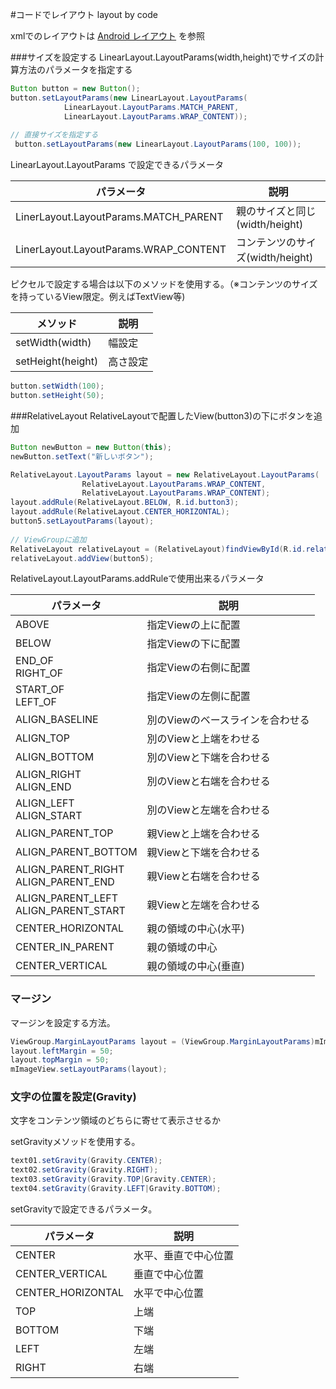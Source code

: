 #コードでレイアウト layout by code

xmlでのレイアウトは [Android レイアウト](quiver:///notes/FA86DDEC-1B76-4025-AA91-63A8AC5133BE) を参照

###サイズを設定する
LinearLayout.LayoutParams(width,height)でサイズの計算方法のパラメータを指定する

```java
Button button = new Button();
button.setLayoutParams(new LinearLayout.LayoutParams(
            LinearLayout.LayoutParams.MATCH_PARENT,
            LinearLayout.LayoutParams.WRAP_CONTENT));
            
// 直接サイズを指定する
 button.setLayoutParams(new LinearLayout.LayoutParams(100, 100));
```

LinearLayout.LayoutParams で設定できるパラメータ

|パラメータ|説明|
|---|---|
|LinerLayout.LayoutParams.MATCH_PARENT| 親のサイズと同じ(width/height)|
|LinerLayout.LayoutParams.WRAP_CONTENT| コンテンツのサイズ(width/height)|

ピクセルで設定する場合は以下のメソッドを使用する。（※コンテンツのサイズを持っているView限定。例えばTextView等)

|メソッド|説明|
|---|---|
|setWidth(width)|幅設定|
|setHeight(height)|高さ設定|

```java
button.setWidth(100);
button.setHeight(50);
```

###RelativeLayout
RelativeLayoutで配置したView(button3)の下にボタンを追加

```java
Button newButton = new Button(this);
newButton.setText("新しいボタン");

RelativeLayout.LayoutParams layout = new RelativeLayout.LayoutParams(
                RelativeLayout.LayoutParams.WRAP_CONTENT,
                RelativeLayout.LayoutParams.WRAP_CONTENT);
layout.addRule(RelativeLayout.BELOW, R.id.button3);
layout.addRule(RelativeLayout.CENTER_HORIZONTAL);
button5.setLayoutParams(layout);
        
// ViewGroupに追加
RelativeLayout relativeLayout = (RelativeLayout)findViewById(R.id.relativeLayout);
relativeLayout.addView(button5);
```

RelativeLayout.LayoutParams.addRuleで使用出来るパラメータ

|パラメータ|説明|
|---|---|
|ABOVE | 指定Viewの上に配置
|BELOW | 指定Viewの下に配置
|END_OF<br>RIGHT_OF | 指定Viewの右側に配置
|START_OF<br>LEFT_OF | 指定Viewの左側に配置
|ALIGN_BASELINE | 別のViewのベースラインを合わせる
|ALIGN_TOP | 別のViewと上端をわせる
|ALIGN_BOTTOM | 別のViewと下端を合わせる
|ALIGN_RIGHT<br>ALIGN_END | 別のViewと右端を合わせる
|ALIGN_LEFT<br>ALIGN_START | 別のViewと左端を合わせる
|ALIGN_PARENT_TOP | 親Viewと上端を合わせる
|ALIGN_PARENT_BOTTOM | 親Viewと下端を合わせる
|ALIGN_PARENT_RIGHT<br>ALIGN_PARENT_END | 親Viewと右端を合わせる
|ALIGN_PARENT_LEFT<br>ALIGN_PARENT_START | 親Viewと左端を合わせる
|CENTER_HORIZONTAL | 親の領域の中心(水平)
|CENTER_IN_PARENT | 親の領域の中心
|CENTER_VERTICAL | 親の領域の中心(垂直)

### マージン
マージンを設定する方法。

```java
ViewGroup.MarginLayoutParams layout = (ViewGroup.MarginLayoutParams)mImageView.getLayoutParams();
layout.leftMargin = 50;
layout.topMargin = 50;
mImageView.setLayoutParams(layout);
```

### 文字の位置を設定(Gravity)
文字をコンテンツ領域のどちらに寄せて表示させるか

setGravityメソッドを使用する。

```java
text01.setGravity(Gravity.CENTER);
text02.setGravity(Gravity.RIGHT);
text03.setGravity(Gravity.TOP|Gravity.CENTER);
text04.setGravity(Gravity.LEFT|Gravity.BOTTOM);
```

setGravityで設定できるパラメータ。

|パラメータ|説明|
|---|---|
|CENTER|水平、垂直で中心位置|
|CENTER_VERTICAL|垂直で中心位置|
|CENTER_HORIZONTAL|水平で中心位置|
|TOP|上端|
|BOTTOM|下端|
|LEFT|左端|
|RIGHT|右端|